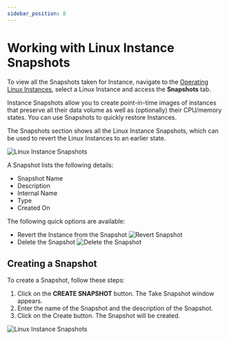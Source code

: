 ```yaml
---
sidebar_position: 8
---
```

# Working with Linux Instance Snapshots

 To view all the Snapshots taken for Instance, navigate to the [Operating Linux Instances](AboutLinuxInstances.md), select a Linux Instance and access the **Snapshots** tab.

Instance Snapshots allow you to create point-in-time images of instances that preserve all their data volume as well as (optionally) their CPU/memory states. You can use Snapshots to quickly restore Instances.

The Snapshots section shows all the Linux Instance Snapshots, which can be used to revert the Linux Instances to an earlier state.

![Linux Instance Snapshots](img/Snapshots.png)

A Snapshot lists the following details:

- Snapshot Name
- Description
-  Internal Name
- Type
- Created On

The following quick options are available:
- Revert the Instance from the Snapshot
  ![Revert Snapshot](img/Snapshots3.png)
- Delete the Snapshot
  ![Delete the Snapshot](img/Snapshots4.png)
## Creating a Snapshot
To create a Snapshot, follow these steps:
1. Click on the **CREATE SNAPSHOT** button. The Take Snapshot window appears.
2. Enter the name of the Snapshot and the description of the Snapshot. 
3. Click on the Create button. The Snapshot will be created.

![Linux Instance Snapshots](img/Snapshots2.png)



